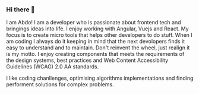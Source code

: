 ### Hi there 👋

<!--
**HamilaAbderrahman/HamilaAbderrahman** is a ✨ _special_ ✨ repository because its `README.md` (this file) appears on your GitHub profile.

Here are some ideas to get you started:

- 🔭 I’m currently working on ...
- 🌱 I’m currently learning ...
- 👯 I’m looking to collaborate on ...
- 🤔 I’m looking for help with ...
- 💬 Ask me about ...
- 📫 How to reach me: ...
- 😄 Pronouns: ...
- ⚡ Fun fact: ...
-->
I am Abdo! I am a developer who is passionate about frontend tech and bringings ideas into life. I enjoy working with Angular, Vuejs and React. My focus is to create micro tools that helps other developers to do stuff. When I am coding I always do it keeping in mind that the next devolopers finds it easy to understand and to maintain. Don't reinvent the wheel, just realign it is my motto. I enjoy creating components that meets the requirements of the design systems, best practices and Web Content Accessibility Guidelines (WCAG) 2.0 AA standards.

I like coding chanllenges, optimising algorithms implementations and finding performent solutions for complex problems. 


